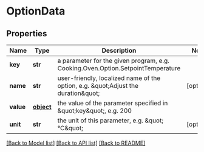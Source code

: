 # OptionData

## Properties
Name | Type | Description | Notes
------------ | ------------- | ------------- | -------------
**key** | **str** | a parameter for the given program, e.g. Cooking.Oven.Option.SetpointTemperature | 
**name** | **str** | user-friendly, localized name of the option, e.g. \&quot;Adjust the duration\&quot; | [optional] 
**value** | [**object**](.md) | the value of the parameter specified in \&quot;key\&quot;, e.g. 200 | 
**unit** | **str** | the unit of this parameter, e.g. \&quot;°C\&quot; | [optional] 

[[Back to Model list]](../README.md#documentation-for-models) [[Back to API list]](../README.md#documentation-for-api-endpoints) [[Back to README]](../README.md)


